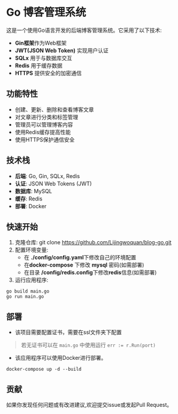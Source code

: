 # Go 博客管理系统

这是一个使用Go语言开发的后端博客管理系统。它采用了以下技术:

- **Gin框架**作为Web框架
- **JWT(JSON Web Token)** 实现用户认证
- **SQLx** 用于与数据库交互
- **Redis** 用于缓存数据
- **HTTPS** 提供安全的加密通信

## 功能特性

- 创建、更新、删除和查看博客文章
- 对文章进行分类和标签管理
- 管理员可以管理博客内容
- 使用Redis缓存提高性能
- 使用HTTPS保护通信安全

## 技术栈

- **后端**: Go, Gin, SQLx, Redis
- **认证**: JSON Web Tokens (JWT)
- **数据库**: MySQL
- **缓存**: Redis
- **部署**: Docker

## 快速开始

1. 克隆仓库:
   git clone https://github.com/Lijingwoquan/blog-go.git
2. 配置环境变量:
    - 在 **./config/config.yaml**下修改自己的环境配置
    - 在**docker-compose** 下修改 **mysql** 密码(如需部署)
    - 在目录 **/config/redis.config**下修改**redis**信息(如需部署)
3. 运行应用程序:

```ssh
go build main.go
go run main.go
```

## 部署

- 该项目需要配置证书，需要在ssl文件夹下配置
> 若无证书可以在 `main.go` 中使用运行 `err := r.Run(port)`
- 该应用程序可以使用Docker进行部署。

```ssh
docker-compose up -d --build
```

## 贡献

如果你发现任何问题或有改进建议,欢迎提交issue或发起Pull Request。
